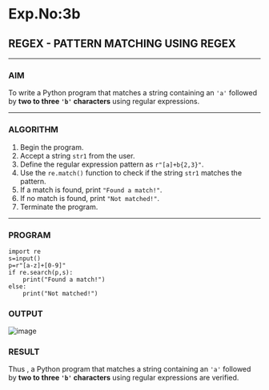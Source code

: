 # Exp.No:3b  
## REGEX - PATTERN MATCHING USING REGEX

---

### AIM  
To write a Python program that matches a string containing an `'a'` followed by **two to three `'b'` characters** using regular expressions.

---

### ALGORITHM

1. Begin the program.  
2. Accept a string `str1` from the user.  
3. Define the regular expression pattern as `r"[a]+b{2,3}"`.  
4. Use the `re.match()` function to check if the string `str1` matches the pattern.  
5. If a match is found, print `"Found a match!"`.  
6. If no match is found, print `"Not matched!"`.  
7. Terminate the program.

---

### PROGRAM

```
import re
s=input()
p=r"[a-z]+[0-9]"
if re.search(p,s):
    print("Found a match!")
else:
    print("Not matched!")
```
### OUTPUT
![image](https://github.com/user-attachments/assets/4ff0352d-6143-4b2c-b479-8c74f13b5613)

### RESULT
Thus ,  a Python program that matches a string containing an `'a'` followed by **two to three `'b'` characters** using regular expressions are verified.
